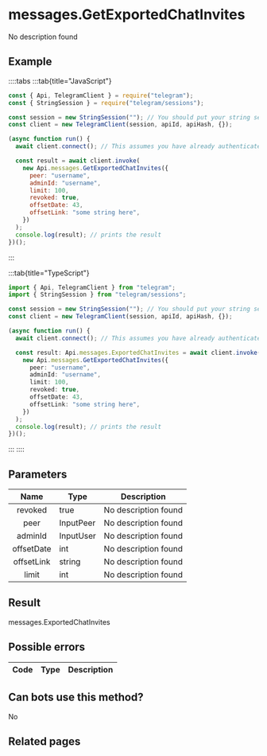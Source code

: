 # messages.GetExportedChatInvites

No description found

## Example

::::tabs
:::tab{title="JavaScript"}

```js
const { Api, TelegramClient } = require("telegram");
const { StringSession } = require("telegram/sessions");

const session = new StringSession(""); // You should put your string session here
const client = new TelegramClient(session, apiId, apiHash, {});

(async function run() {
  await client.connect(); // This assumes you have already authenticated with .start()

  const result = await client.invoke(
    new Api.messages.GetExportedChatInvites({
      peer: "username",
      adminId: "username",
      limit: 100,
      revoked: true,
      offsetDate: 43,
      offsetLink: "some string here",
    })
  );
  console.log(result); // prints the result
})();
```

:::

:::tab{title="TypeScript"}

```ts
import { Api, TelegramClient } from "telegram";
import { StringSession } from "telegram/sessions";

const session = new StringSession(""); // You should put your string session here
const client = new TelegramClient(session, apiId, apiHash, {});

(async function run() {
  await client.connect(); // This assumes you have already authenticated with .start()

  const result: Api.messages.ExportedChatInvites = await client.invoke(
    new Api.messages.GetExportedChatInvites({
      peer: "username",
      adminId: "username",
      limit: 100,
      revoked: true,
      offsetDate: 43,
      offsetLink: "some string here",
    })
  );
  console.log(result); // prints the result
})();
```

:::
::::

## Parameters

|    Name    | Type      | Description          |
| :--------: | --------- | -------------------- |
|  revoked   | true      | No description found |
|    peer    | InputPeer | No description found |
|  adminId   | InputUser | No description found |
| offsetDate | int       | No description found |
| offsetLink | string    | No description found |
|   limit    | int       | No description found |

## Result

messages.ExportedChatInvites

## Possible errors

| Code | Type | Description |
| :--: | ---- | ----------- |

## Can bots use this method?

No

## Related pages
